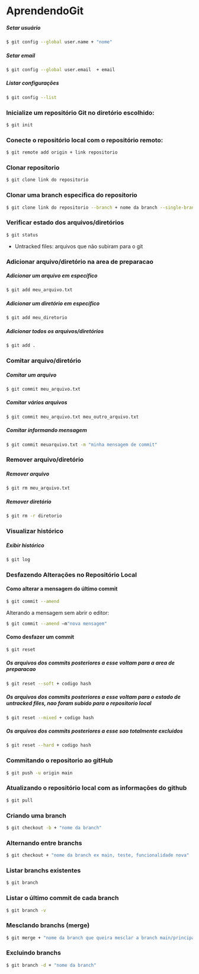 # AprendendoGit

##### Setar usuário
```bash
$ git config --global user.name + "nome"
```	
##### Setar email
```bash
$ git config --global user.email  + email
```	
##### Listar configurações
```bash
$ git config --list
```
### Inicialize um repositório Git no diretório escolhido:
```bash
$ git init
```
### Conecte o repositório local com o repositório remoto:
```bash
$ git remote add origin + link repositorio
```
### Clonar repositorio
```bash
$ git clone link do repositorio
```
### Clonar uma branch especifica do repositorio
```bash
$ git clone link do repositorio --branch + nome da branch --single-branch
```
### Verificar estado dos arquivos/diretórios
```bash
$ git status
```
- Untracked files: arquivos que não subiram para o git

### Adicionar arquivo/diretório na area de preparacao

##### Adicionar um arquivo em específico
```bash
$ git add meu_arquivo.txt
```
##### Adicionar um diretório em específico
```bash
$ git add meu_diretorio
```
##### Adicionar todos os arquivos/diretórios
```bash
$ git add .
```	
### Comitar arquivo/diretório

##### Comitar um arquivo
```bash
$ git commit meu_arquivo.txt
```	
##### Comitar vários arquivos
```bash
$ git commit meu_arquivo.txt meu_outro_arquivo.txt
```
##### Comitar informando mensagem
```bash
$ git commit meuarquivo.txt -m "minha mensagem de commit"
```
### Remover arquivo/diretório

##### Remover arquivo
```bash
$ git rm meu_arquivo.txt
```
##### Remover diretório
```bash
$ git rm -r diretorio
```
### Visualizar histórico

##### Exibir histórico
	
```bash
$ git log
```    
### Desfazendo Alterações no Repositório Local

#### Como alterar a mensagem do último commit
```bash
$ git commit --amend
```
Alterando a mensagem sem abrir o editor:  
```bash
$ git commit --amend –m"nova mensagem"
```

#### Como desfazer um commit
```bash
$ git reset
```
##### Os arquivos dos commits posteriores a esse voltam para a area de preparacao
```bash
$ git reset --soft + codigo hash
```
##### Os arquivos dos commits posteriores a esse voltam para o estado de untracked files, nao foram subido para o repositorio local
```bash
$ git reset --mixed + codigo hash
```
##### Os arquivos dos commits posteriores a esse sao totalmente excluidos
```bash
$ git reset --hard + codigo hash
```

### Commitando o repositorio ao gitHub

```bash
$ git push -u origin main
```

### Atualizando o repositório local com as informações do github

```bash
$ git pull
```

### Criando uma branch

```bash
$ git checkout -b + "nome da branch"
```

### Alternando entre branchs

```bash
$ git checkout + "nome da branch ex main, teste, funcionalidade nova"
```

### Listar branchs existentes
```bash
$ git branch
```

### Listar o último commit de cada branch 
```bash
$ git branch -v
```

### Mesclando branchs (merge)
```bash
$ git merge + "nome da branch que queira mesclar a branch main/principal"
```

### Excluindo branchs
```bash
$ git branch -d + "nome da branch"
```